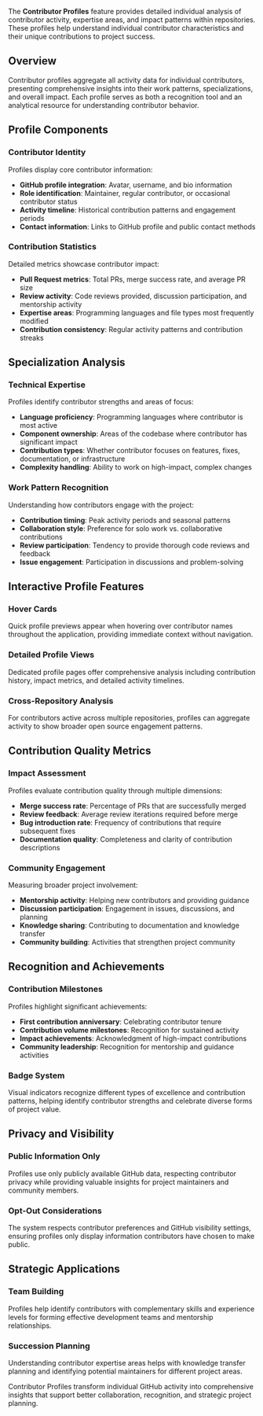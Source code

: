 The **Contributor Profiles** feature provides detailed individual analysis of contributor activity, expertise areas, and impact patterns within repositories. These profiles help understand individual contributor characteristics and their unique contributions to project success.

## Overview

Contributor profiles aggregate all activity data for individual contributors, presenting comprehensive insights into their work patterns, specializations, and overall impact. Each profile serves as both a recognition tool and an analytical resource for understanding contributor behavior.

## Profile Components

### Contributor Identity
Profiles display core contributor information:

- **GitHub profile integration**: Avatar, username, and bio information
- **Role identification**: Maintainer, regular contributor, or occasional contributor status
- **Activity timeline**: Historical contribution patterns and engagement periods
- **Contact information**: Links to GitHub profile and public contact methods

### Contribution Statistics
Detailed metrics showcase contributor impact:

- **Pull Request metrics**: Total PRs, merge success rate, and average PR size
- **Review activity**: Code reviews provided, discussion participation, and mentorship activity
- **Expertise areas**: Programming languages and file types most frequently modified
- **Contribution consistency**: Regular activity patterns and contribution streaks

## Specialization Analysis

### Technical Expertise
Profiles identify contributor strengths and areas of focus:

- **Language proficiency**: Programming languages where contributor is most active
- **Component ownership**: Areas of the codebase where contributor has significant impact
- **Contribution types**: Whether contributor focuses on features, fixes, documentation, or infrastructure
- **Complexity handling**: Ability to work on high-impact, complex changes

### Work Pattern Recognition
Understanding how contributors engage with the project:

- **Contribution timing**: Peak activity periods and seasonal patterns
- **Collaboration style**: Preference for solo work vs. collaborative contributions
- **Review participation**: Tendency to provide thorough code reviews and feedback
- **Issue engagement**: Participation in discussions and problem-solving

## Interactive Profile Features

### Hover Cards
Quick profile previews appear when hovering over contributor names throughout the application, providing immediate context without navigation.

### Detailed Profile Views
Dedicated profile pages offer comprehensive analysis including contribution history, impact metrics, and detailed activity timelines.

### Cross-Repository Analysis
For contributors active across multiple repositories, profiles can aggregate activity to show broader open source engagement patterns.

## Contribution Quality Metrics

### Impact Assessment
Profiles evaluate contribution quality through multiple dimensions:

- **Merge success rate**: Percentage of PRs that are successfully merged
- **Review feedback**: Average review iterations required before merge
- **Bug introduction rate**: Frequency of contributions that require subsequent fixes
- **Documentation quality**: Completeness and clarity of contribution descriptions

### Community Engagement
Measuring broader project involvement:

- **Mentorship activity**: Helping new contributors and providing guidance
- **Discussion participation**: Engagement in issues, discussions, and planning
- **Knowledge sharing**: Contributing to documentation and knowledge transfer
- **Community building**: Activities that strengthen project community

## Recognition and Achievements

### Contribution Milestones
Profiles highlight significant achievements:

- **First contribution anniversary**: Celebrating contributor tenure
- **Contribution volume milestones**: Recognition for sustained activity
- **Impact achievements**: Acknowledgment of high-impact contributions
- **Community leadership**: Recognition for mentorship and guidance activities

### Badge System
Visual indicators recognize different types of excellence and contribution patterns, helping identify contributor strengths and celebrate diverse forms of project value.

## Privacy and Visibility

### Public Information Only
Profiles use only publicly available GitHub data, respecting contributor privacy while providing valuable insights for project maintainers and community members.

### Opt-Out Considerations
The system respects contributor preferences and GitHub visibility settings, ensuring profiles only display information contributors have chosen to make public.

## Strategic Applications

### Team Building
Profiles help identify contributors with complementary skills and experience levels for forming effective development teams and mentorship relationships.

### Succession Planning
Understanding contributor expertise areas helps with knowledge transfer planning and identifying potential maintainers for different project areas.

Contributor Profiles transform individual GitHub activity into comprehensive insights that support better collaboration, recognition, and strategic project planning.